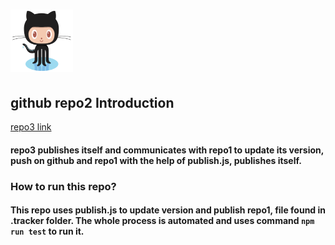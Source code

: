 # <img src="./images/Octocat.png" width="100" height="100">

## github repo2 Introduction 
[repo3 link](https://github.com/mitraksh/repo3.git)
#### repo3 publishes itself and communicates with repo1 to update its version, push on github and repo1 with the help of publish.js, publishes itself.

### How to run this repo?

#### This repo uses publish.js to update version and publish repo1, file found in .tracker folder. The whole process is automated and uses command `npm run test` to run it.